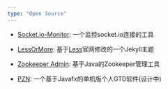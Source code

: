 ```yaml
---
type: "Open Source"
---
```


* <a href="https://github.com/luoyan35714/Socket.io-Monitor" target="_blank">Socket.io-Monitor</a>: 一个监控socket.io连接的工具

* <a href="https://github.com/luoyan35714/LessOrMore" target="_blank">LessOrMore</a>: 基于[Less](http://lesscss.cn/)官网修改的一个Jekyll主题

* <a href="https://github.com/luoyan35714/zookeeper_admin" target="_blank">Zookeeper Admin</a>: 基于Java的Zookeeper管理工具

* <a href="https://github.com/WOLFLY/pzn" target="_blank">PZN</a>: 一个基于Javafx的单机版个人GTD软件(设计中)